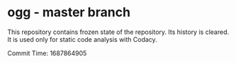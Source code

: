 # ogg - master branch

This repository contains frozen state of the repository.
Its history is cleared. It is used only for static code
analysis with Codacy.

Commit Time: 1687864905